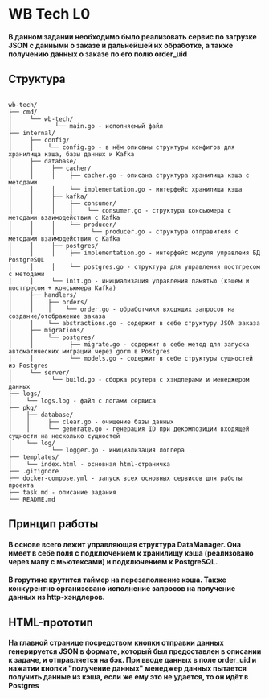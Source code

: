 # WB Tech L0
#### В данном задании необходимо было реализовать сервис по загрузке JSON с данными о заказе и дальнейшей их обработке, а также получению данных о заказе по его полю order_uid

## Структура
```

wb-tech/ 
├── cmd/ 
│     └── wb-tech/ 
│            └── main.go - исполняемый файл 
├── internal/ 
│     ├── config/ 
│     │    └── config.go - в нём описаны структуры конфигов для хранилища кэша, базы данных и Kafka 
│     ├── database/ 
│     │     ├── cacher/ 
│     │     │    ├── cacher.go - описана структура хранилища кэша с методами 
│     │     │    └── implementation.go - интерфейс хранилища кэша 
│     │     ├── kafka/ 
│     │     │    ├── consumer/ 
│     │     │    │    └── consumer.go - структура консьюмера с методами взаимодействия с Kafka 
│     │     │    └── producer/ 
│     │     │          └── producer.go - структура отправителя с методами взаимодействия с Kafka 
│     │     ├── postgres/ 
│     │     │    ├── implementation.go - интерфейс модуля управлеия БД PostgreSQL 
│     │     │    └── postgres.go - структура для управления постгресом с методами 
│     │     └── init.go - инициализация управления памятью (кэшем и постгресом + консьюмера Kafka) 
│     ├── handlers/ 
│     │    ├── orders/ 
│     │    │    └── order.go - обработчики входящих запросов на создание/отображение заказа 
│     │    └── abstractions.go - содержит в себе структуру JSON заказа 
│     ├── migrations/ 
│     │    └── postgres/ 
│     │          ├── migrate.go - содержит в себе метод для запуска автоматических миграций через gorm в Postgres 
│     │          └── models.go - содержит в себе структуры сущностей из Postgres 
│     └── server/ 
│           └── build.go - сборка роутера с хэндлерами и менеджером данных 
├── logs/ 
│    └── logs.log - файл с логами сервиса 
├── pkg/ 
│    ├── database/ 
│    │     ├── clear.go - очищение базы данных 
│    │     └── generate.go - генерация ID при декомпозиции входящей сущности на несколько сущностей 
│    └── log/ 
│           └── logger.go - инициализация логгера 
├── templates/ 
│    └── index.html - основная html-страничка 
├── .gitignore 
├── docker-compose.yml - запуск всех основных сервисов для работы проекта 
├── task.md - описание задания 
└── README.md
```

## Принцип работы
#### В основе всего лежит управляющая структура DataManager. Она имеет в себе поля с подключением к хранилищу кэша (реализовано через мапу с мьютексами) и подключением к PostgreSQL. 

#### В горутине крутится таймер на перезаполнение кэша. Также конкурентно организовано исполнение запросов на получение данных из http-хэндлеров.

## HTML-прототип
#### На главной странице посредством кнопки отправки данных генерируется JSON в формате, который был предоставлен в описании к задаче, и отправляется на бэк. При вводе данных в поле order_uid и нажатии кнопки "получение данных" менеджер данных пытается получить данные из кэша, если же ему это не удается, то он идёт в Postgres
